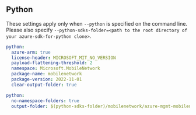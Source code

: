 ## Python

These settings apply only when `--python` is specified on the command line.
Please also specify `--python-sdks-folder=<path to the root directory of your azure-sdk-for-python clone>`.

```yaml $(python)
python:
  azure-arm: true
  license-header: MICROSOFT_MIT_NO_VERSION
  payload-flattening-threshold: 2
  namespace: Microsoft.MobileNetwork
  package-name: mobilenetwork
  package-version: 2022-11-01
  clear-output-folder: true
```

```yaml $(python)
python:
  no-namespace-folders: true
  output-folder: $(python-sdks-folder)/mobilenetwork/azure-mgmt-mobilenetwork/azure/mgmt/mobilenetwork
```
